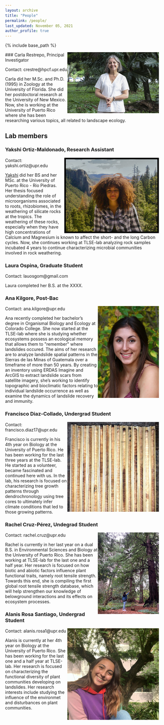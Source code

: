 ```yaml
---
layout: archive
title: "People"
permalink: /people/
last_updated: November 05, 2021
author_profile: true
---
```


{% include base_path %}

<img src='/images/CRestre.jpg' width="300" align="right">
### Carla Restrepo, Principal Investigator
<p> Contact: crestre@hpcf.upr.edu </p>

Carla did her M.Sc. and Ph.D. (1995) in Zoology at the University of Florida. She did her postdoctoral research at the University of New Mexico. 
Now, she is working at the University of Puerto Rico where she has been researching various topics, all related to landscape ecology.  

## Lab members
### Yakshi Ortiz-Maldonado, Research Assistant
<img src='/images/yakshi.jpeg' width="300" align="right" style="border:5px solid black">
<p>Contact: yakshi.ortiz@upr.edu </p>

[Yakshi](https://yakshiupr.github.io "Yakshi's personal page") did her BS and her MSc. at the University of Puerto Rico - Rio Piedras. Her thesis focused understanding the role of microorganisms associated to roots, rhizobiomes, in the weathering of silicate rocks at the tropics. The weathering of these rocks, especially when they have high concentrations of Calcium and Magnesium is known to affect the short- and the long Carbon cycles. Now, she continues working at TLSE-lab analyzing rock samples incubated 4 years to continue characterizing microbial communities involved in rock weathering. 

### Laura Ospina, Graduate Student
<p> Contact: lauosgom@gmail.com </p>
Laura completed her B.S. at the XXXX. 
  
### Ana Kilgore, Post-Bac
<img src='/images/ana-kilgore.jpg' width="200" align="right">
<p> Contact: ana.kilgore@upr.edu </p>
Ana recently completed her bachelor’s degree in Organismal Biology and Ecology at Colorado College. She now started at the TLSE-lab where she is studying whether ecosystems possess an ecological memory that allows them to "remember" where landslides occured. The aims of her research are to analyze landslide spatial patterns in the Sierras de las Minas of Guatemala over a timeframe of more than 50 years. By creating an inventory using ERDAS Imagine and ArcGIS to extract landslide scars from satellite imagery, she’s working to identify topographic and bioclimatic factors relating to individual landslide occurrence as well as examine the dynamics of landslide recovery and immunity. 

### Francisco Diaz-Collado, Undergrad Student
<img src='/images/tarugos.png' width="300" align="right">
<p> Contact: francisco.diaz17@upr.edu </p>
Francisco is currently in his 4th year on Biology at the University of Puerto Rico. He has been working for the last three years at the TLSE-lab. He started as a volunteer, became fascinated and continued here with us. In the lab, his research is focused on characterizing tree growth patterns through dendrochronology using tree cores to ultimately  infer climate conditions that led to those growing patterns.


### Rachel Cruz-Pérez, Undegrad Student
<img src='/images/sequoia-rachel.jpeg' width="200" align="right">
<p> Contact: rachel.cruz@upr.edu </p>
Rachel is currently in her last year on a dual B.S. in Environmental Sciences and Biology at the University of Puerto Rico. She has been working at TLSE-lab for the last one and a half year. Her research is focused on how biotic and abiotic factors influence plant functional traits, namely root tensile strength. Towards this end, she is compiling the first global root tensile strength database, which will help strengthen our knowledge of belowground interactions and its effects on ecosystem processes.


### Alanis Rosa Santiago, Undergrad Student
<img src='/images/alanis.jpg' width="300" align="right">
<p> Contact: alanis.rosa1@upr.edu </p>
Alanis is currently at her 4th year on Biology at the University of Puerto Rico. She has been working for the last one and a half year at TLSE-lab. Her research is focused on characterizing the functional diversity of plant communities developing on landslides. Her research interests include studying the influence of the environmet and disturbances on plant communities.

